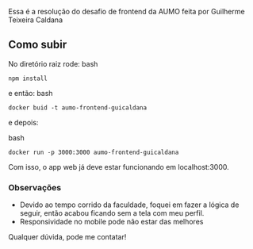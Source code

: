 Essa é a resolução do desafio  de frontend da AUMO feita por Guilherme Teixeira Caldana

## Como subir

No diretório raiz rode:
bash
```
npm install
```
e então:
bash
```
docker buid -t aumo-frontend-guicaldana
```
e depois:

bash
```
docker run -p 3000:3000 aumo-frontend-guicaldana
```

Com isso, o app web já deve estar funcionando em localhost:3000.

### Observações
- Devido ao tempo corrido da faculdade, foquei em fazer a lógica de seguir, então acabou ficando sem a tela com meu perfil. 
- Responsividade no mobile pode não estar das melhores



Qualquer dúvida, pode me contatar!
